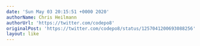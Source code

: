 ```yaml
---
date: 'Sun May 03 20:15:51 +0000 2020'
authorName: Chris Heilmann
authorUrl: 'https://twitter.com/codepo8'
originalPost: 'https://twitter.com/codepo8/status/1257041200693088256'
layout: like
---
```

